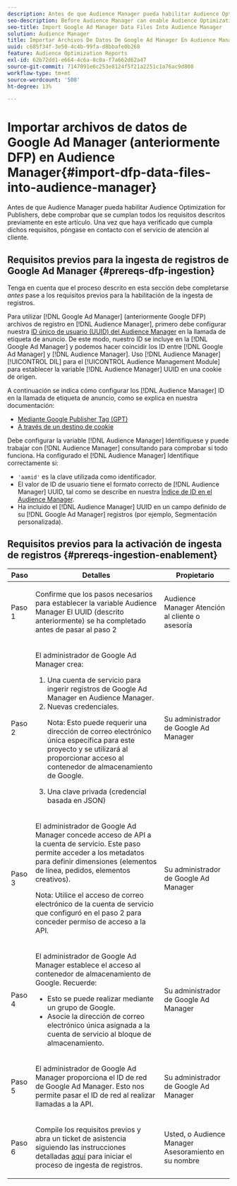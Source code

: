 ```yaml
---
description: Antes de que Audience Manager pueda habilitar Audience Optimization for Publishers, debe comprobar que se cumplan todos los requisitos descritos previamente en este artículo. Una vez que haya verificado que cumpla dichos requisitos, póngase en contacto con el servicio de atención al cliente.
seo-description: Before Audience Manager can enable Audience Optimization for Publishers, you must ensure that all prerequisites outlined in this article are met. Contact Customer Care after checking off all prerequisites.
seo-title: Import Google Ad Manager Data Files Into Audience Manager
solution: Audience Manager
title: Importar Archivos De Datos De Google Ad Manager En Audience Manager
uuid: c685f34f-3e50-4c4b-99fa-d8bbafe0b268
feature: Audience Optimization Reports
exl-id: 62b72dd1-e664-4c6a-8c0a-f7a662d62a47
source-git-commit: 7147091e6c253e8124f5f21a2251c1a76ac9d808
workflow-type: tm+mt
source-wordcount: '508'
ht-degree: 13%

---
```


# Importar archivos de datos de Google Ad Manager (anteriormente DFP) en Audience Manager{#import-dfp-data-files-into-audience-manager}

Antes de que Audience Manager pueda habilitar Audience Optimization for Publishers, debe comprobar que se cumplan todos los requisitos descritos previamente en este artículo. Una vez que haya verificado que cumpla dichos requisitos, póngase en contacto con el servicio de atención al cliente.

## Requisitos previos para la ingesta de registros de Google Ad Manager {#prereqs-dfp-ingestion}

Tenga en cuenta que el proceso descrito en esta sección debe completarse *antes* pase a los requisitos previos para la habilitación de la ingesta de registros.

Para utilizar [!DNL Google Ad Manager] (anteriormente Google DFP) archivos de registro en [!DNL Audience Manager], primero debe configurar nuestra [ID único de usuario (UUID) del Audience Manager](../../../reference/ids-in-aam.md) en la llamada de etiqueta de anuncio. De este modo, nuestro ID se incluye en la [!DNL Google Ad Manager] y podemos hacer coincidir los ID entre [!DNL Google Ad Manager] y [!DNL Audience Manager]. Uso [!DNL Audience Manager] [!UICONTROL DIL] para el [!UICONTROL Audience Management Module] para establecer la variable [!DNL Audience Manager] UUID en una cookie de origen.

A continuación se indica cómo configurar los [!DNL Audience Manager] ID en la llamada de etiqueta de anuncio, como se explica en nuestra documentación:

* [Mediante Google Publisher Tag (GPT)](../../../integration/gpt-aam-destination/gpt-aam-modify-api.md)
* [A través de un destino de cookie](../../../integration/gpt-aam-destination/gpt-aam-create-destination.md)

Debe configurar la variable [!DNL Audience Manager] Identifíquese y puede trabajar con [!DNL Audience Manager] consultando para comprobar si todo funciona. Ha configurado el [!DNL Audience Manager] Identifique correctamente si:

* `'aamid'` es la clave utilizada como identificador.
* El valor de ID de usuario tiene el formato correcto de [!DNL Audience Manager] UUID, tal como se describe en nuestra [Índice de ID en el Audience Manager](../../../reference/ids-in-aam.md).
* Ha incluido el [!DNL Audience Manager] UUID en un campo definido de su [!DNL Google Ad Manager] registros (por ejemplo, Segmentación personalizada).

## Requisitos previos para la activación de ingesta de registros {#prereqs-ingestion-enablement}

<table id="table_C980A9F9B0FB4157B4908A64768B1571"> 
 <thead> 
  <tr> 
   <th colname="col1" class="entry"> Paso </th> 
   <th colname="col2" class="entry"> Detalles </th> 
   <th colname="col3" class="entry"> Propietario </th> 
  </tr> 
 </thead>
 <tbody> 
  <tr> 
   <td colname="col1"> <p>Paso 1 </p> </td> 
   <td colname="col2"> <p>Confirme que los pasos necesarios para establecer la variable <span class="keyword"> Audience Manager</span> El UUID (descrito anteriormente) se ha completado antes de pasar al paso 2 </p> </td> 
   <td colname="col3"> <p><span class="keyword"> Audience Manager</span> Atención al cliente o asesoría </p> </td> 
  </tr> 
  <tr> 
   <td colname="col1"> <p>Paso 2 </p> </td> 
   <td colname="col2"> <p>El administrador de Google Ad Manager crea: </p> <p> 
     <ol id="ol_FCFA9B11CFF948A488DF9CB298FC04C4"> 
      <li id="li_BC946EDCC3324578AEB64EDDA55B5ACA">Una cuenta de servicio para ingerir registros de Google Ad Manager en <span class="keyword"> Audience Manager</span>. </li> 
      <li id="li_6B2FC7D73A3246419E55C004E17ACA25">Nuevas credenciales. <p>Nota: Esto puede requerir una dirección de correo electrónico única específica para este proyecto y se utilizará al proporcionar acceso al contenedor de almacenamiento de Google. </p> </li> 
      <li id="li_95444B9FD1B34659A9634814B262A681">Una clave privada (credencial basada en JSON) </li> 
     </ol> </p> </td> 
   <td colname="col3"> <p>Su administrador de Google Ad Manager </p> </td> 
  </tr> 
  <tr> 
   <td colname="col1"> <p>Paso 3 </p> </td> 
   <td colname="col2"> <p>El administrador de Google Ad Manager concede acceso de API a la cuenta de servicio. Este paso permite acceder a los metadatos para definir dimensiones (elementos de línea, pedidos, elementos creativos). <p>Nota: Utilice el acceso de correo electrónico de la cuenta de servicio que configuró en el paso 2 para conceder permiso de acceso a la API. </p> </p> </td> 
   <td colname="col3"> <p>Su administrador de Google Ad Manager </p> </td> 
  </tr> 
  <tr> 
   <td colname="col1"> <p>Paso 4 </p> </td> 
   <td colname="col2"> <p>El administrador de Google Ad Manager establece el acceso al contenedor de almacenamiento de Google. Recuerde: </p> <p> 
     <ul id="ul_3E8DCC73454243D998BD9024D0966A4E"> 
      <li id="li_3691DBD28006412288458175F75873C6">Esto se puede realizar mediante un grupo de Google. </li> 
      <li id="li_4774806B263245CEAAAB89BD2AA7F23F">Asocie la dirección de correo electrónico única asignada a la cuenta de servicio al bloque de almacenamiento. </li> 
     </ul> </p> </td> 
   <td colname="col3"> <p>Su administrador de Google Ad Manager </p> </td> 
  </tr> 
  <tr> 
   <td colname="col1"> <p>Paso 5 </p> </td> 
   <td colname="col2"> <p>El administrador de Google Ad Manager proporciona el ID de red de Google Ad Manager. Esto nos permite pasar el ID de red al realizar llamadas a la API. </p> </td> 
   <td colname="col3"> <p>Su administrador de Google Ad Manager </p> </td> 
  </tr> 
  <tr> 
   <td colname="col1"> <p>Paso 6 </p> </td> 
   <td colname="col2"> <p>Compile los requisitos previos y abra un ticket de asistencia siguiendo las instrucciones detalladas <a href="https://experienceleague.adobe.com/docs/customer-one/using/home.html">aquí</a> para iniciar el proceso de ingesta de registros. </p> </td> 
   <td colname="col3"> <p>Usted, o <span class="keyword"> Audience Manager</span> Asesoramiento en su nombre </p> </td> 
  </tr> 
 </tbody> 
</table>
